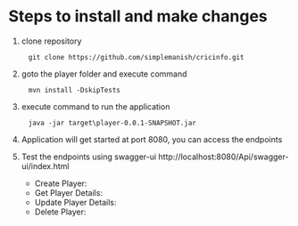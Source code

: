 # Steps to install and make changes 

1. clone repository
```
	 git clone https://github.com/simplemanish/cricinfo.git
```
2. goto the player folder and execute command 
```
	 mvn install -DskipTests
```
3. execute command to run the application
```
	 java -jar target\player-0.0.1-SNAPSHOT.jar
```
4. Application will get started at port 8080, you can access the endpoints
   
6. Test the endpoints using swagger-ui http://localhost:8080/Api/swagger-ui/index.html
	* Create Player:
   	* Get Player Details:
   	* Update Player Details:
 	* Delete Player:
 
